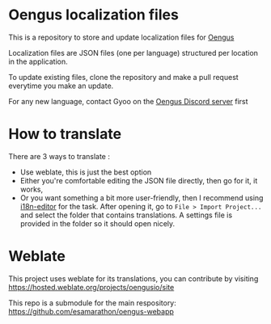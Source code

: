# Oengus localization files

This is a repository to store and update localization files for [Oengus](https://oengus.io)

Localization files are JSON files (one per language) structured per location in the application.

To update existing files, clone the repository and make a pull request everytime you make an update.

For any new language, contact Gyoo on the [Oengus Discord server](https://discord.gg/ZZFS8YT) first

# How to translate

There are 3 ways to translate :
- Use weblate, this is just the best option
- Either you're comfortable editing the JSON file directly, then go for it, it works,
- Or you want something a bit more user-friendly, then I recommend using [i18n-editor](https://github.com/jcbvm/i18n-editor) for the task. After opening it, go to `File > Import Project...` and select the folder that contains translations. A settings file is provided in the folder so it should open nicely.

# Weblate
This project uses weblate for its translations, you can contribute by visiting https://hosted.weblate.org/projects/oengusio/site

This repo is a submodule for the main respository: https://github.com/esamarathon/oengus-webapp

